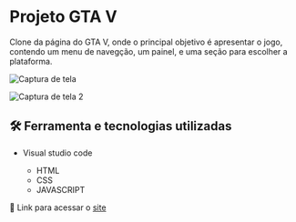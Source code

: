 # Projeto GTA V

Clone da página do GTA V, onde o principal objetivo é apresentar o jogo, contendo um menu de navegção, um painel, e uma seção para escolher a plataforma.

![Captura de tela](https://github.com/JoaoVitor2004/projeto-gta-v/assets/143558833/dee09b17-e4f9-47ea-a106-c25e0a35734c)

![Captura de tela 2](https://github.com/JoaoVitor2004/projeto-gta-v/assets/143558833/88a72841-5028-43de-89b3-5a357c7f92e0)

## 🛠 Ferramenta e tecnologias utilizadas

- Visual studio code
  
  - HTML
  - CSS
  - JAVASCRIPT

<p>🔗 Link para acessar o <a href="https://joaovitor2004.github.io/projeto-gta-v/">site</a></p>
